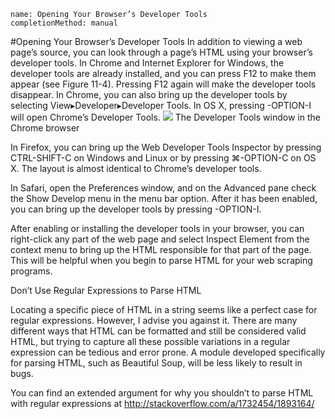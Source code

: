 ```ngMeta
name: Opening Your Browser’s Developer Tools
completionMethod: manual
```
#Opening Your Browser’s Developer Tools
In addition to viewing a web page’s source, you can look through a page’s HTML using your browser’s developer tools. In Chrome and Internet Explorer for Windows, the developer tools are already installed, and you can press F12 to make them appear (see Figure 11-4). Pressing F12 again will make the developer tools disappear. In Chrome, you can also bring up the developer tools by selecting View▸Developer▸Developer Tools. In OS X, pressing -OPTION-I will open Chrome’s Developer Tools.
![](assets/000095.jpg)
The Developer Tools window in the Chrome browser

In Firefox, you can bring up the Web Developer Tools Inspector by pressing CTRL-SHIFT-C on Windows and Linux or by pressing ⌘-OPTION-C on OS X. The layout is almost identical to Chrome’s developer tools.

In Safari, open the Preferences window, and on the Advanced pane check the Show Develop menu in the menu bar option. After it has been enabled, you can bring up the developer tools by pressing -OPTION-I.

After enabling or installing the developer tools in your browser, you can right-click any part of the web page and select Inspect Element from the context menu to bring up the HTML responsible for that part of the page. This will be helpful when you begin to parse HTML for your web scraping programs.

Don’t Use Regular Expressions to Parse HTML

Locating a specific piece of HTML in a string seems like a perfect case for regular expressions. However, I advise you against it. There are many different ways that HTML can be formatted and still be considered valid HTML, but trying to capture all these possible variations in a regular expression can be tedious and error prone. A module developed specifically for parsing HTML, such as Beautiful Soup, will be less likely to result in bugs.

You can find an extended argument for why you shouldn’t to parse HTML with regular expressions at <span><a href="http://stackoverflow.com/a/1732454/1893164/.">http://stackoverflow.com/a/1732454/1893164/</a></span>
